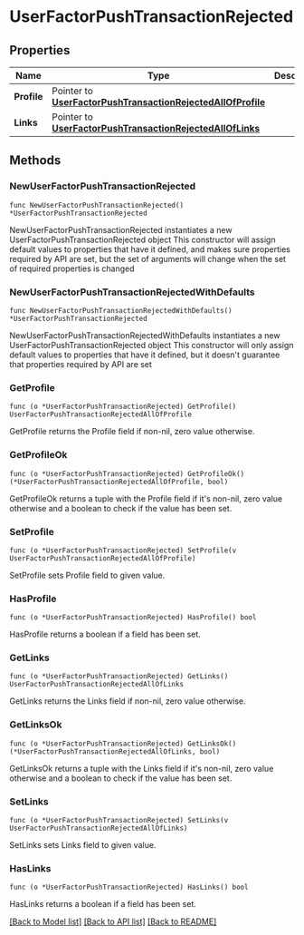 # UserFactorPushTransactionRejected

## Properties

Name | Type | Description | Notes
------------ | ------------- | ------------- | -------------
**Profile** | Pointer to [**UserFactorPushTransactionRejectedAllOfProfile**](UserFactorPushTransactionRejectedAllOfProfile.md) |  | [optional] 
**Links** | Pointer to [**UserFactorPushTransactionRejectedAllOfLinks**](UserFactorPushTransactionRejectedAllOfLinks.md) |  | [optional] 

## Methods

### NewUserFactorPushTransactionRejected

`func NewUserFactorPushTransactionRejected() *UserFactorPushTransactionRejected`

NewUserFactorPushTransactionRejected instantiates a new UserFactorPushTransactionRejected object
This constructor will assign default values to properties that have it defined,
and makes sure properties required by API are set, but the set of arguments
will change when the set of required properties is changed

### NewUserFactorPushTransactionRejectedWithDefaults

`func NewUserFactorPushTransactionRejectedWithDefaults() *UserFactorPushTransactionRejected`

NewUserFactorPushTransactionRejectedWithDefaults instantiates a new UserFactorPushTransactionRejected object
This constructor will only assign default values to properties that have it defined,
but it doesn't guarantee that properties required by API are set

### GetProfile

`func (o *UserFactorPushTransactionRejected) GetProfile() UserFactorPushTransactionRejectedAllOfProfile`

GetProfile returns the Profile field if non-nil, zero value otherwise.

### GetProfileOk

`func (o *UserFactorPushTransactionRejected) GetProfileOk() (*UserFactorPushTransactionRejectedAllOfProfile, bool)`

GetProfileOk returns a tuple with the Profile field if it's non-nil, zero value otherwise
and a boolean to check if the value has been set.

### SetProfile

`func (o *UserFactorPushTransactionRejected) SetProfile(v UserFactorPushTransactionRejectedAllOfProfile)`

SetProfile sets Profile field to given value.

### HasProfile

`func (o *UserFactorPushTransactionRejected) HasProfile() bool`

HasProfile returns a boolean if a field has been set.

### GetLinks

`func (o *UserFactorPushTransactionRejected) GetLinks() UserFactorPushTransactionRejectedAllOfLinks`

GetLinks returns the Links field if non-nil, zero value otherwise.

### GetLinksOk

`func (o *UserFactorPushTransactionRejected) GetLinksOk() (*UserFactorPushTransactionRejectedAllOfLinks, bool)`

GetLinksOk returns a tuple with the Links field if it's non-nil, zero value otherwise
and a boolean to check if the value has been set.

### SetLinks

`func (o *UserFactorPushTransactionRejected) SetLinks(v UserFactorPushTransactionRejectedAllOfLinks)`

SetLinks sets Links field to given value.

### HasLinks

`func (o *UserFactorPushTransactionRejected) HasLinks() bool`

HasLinks returns a boolean if a field has been set.


[[Back to Model list]](../README.md#documentation-for-models) [[Back to API list]](../README.md#documentation-for-api-endpoints) [[Back to README]](../README.md)



